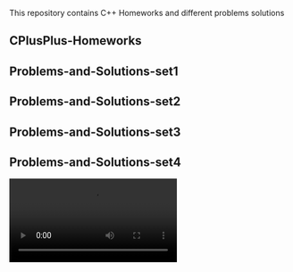This repository contains C++ Homeworks and different problems solutions

## CPlusPlus-Homeworks

## Problems-and-Solutions-set1

## Problems-and-Solutions-set2

## Problems-and-Solutions-set3

## Problems-and-Solutions-set4

<video src = "v.ts">
